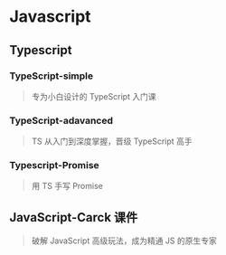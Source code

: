 # Javascript

## Typescript

### TypeScript-simple

> 专为小白设计的 TypeScript 入门课

### TypeScript-adavanced

> TS 从入门到深度掌握，晋级 TypeScript 高手

### Typescript-Promise

> 用 TS 手写 Promise

## JavaScript-Carck 课件

> 破解 JavaScript 高级玩法，成为精通 JS 的原生专家
